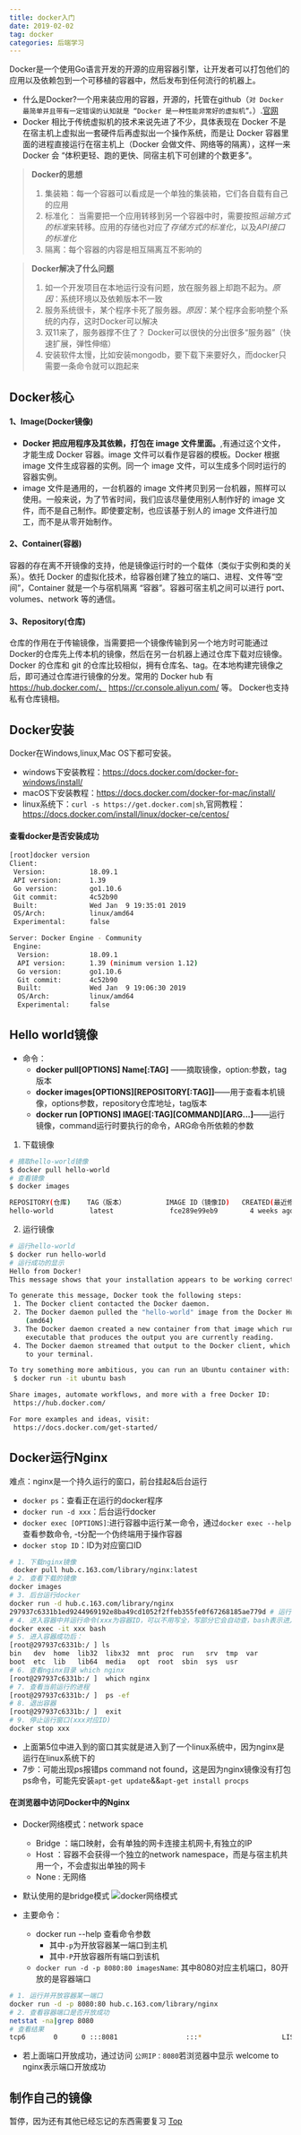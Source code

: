 ```yaml
---
title: docker入门
date: 2019-02-02
tag: docker
categories: 后端学习
---
```


<span id="top">Docker</span>是一个使用Go语言开发的开源的应用容器引擎，让开发者可以打包他们的应用以及依赖包到一个可移植的容器中，然后发布到任何流行的机器上。
- 什么是Docker?一个用来装应用的容器，开源的，托管在github（`对 Docker 最简单并且带有一定错误的认知就是 “Docker 是一种性能非常好的虚拟机”。`）.[官网](https://www.docker.com/)
- Docker 相比于传统虚拟机的技术来说先进了不少，具体表现在 Docker 不是在宿主机上虚拟出一套硬件后再虚拟出一个操作系统，而是让 Docker 容器里面的进程直接运行在宿主机上（Docker 会做文件、网络等的隔离），这样一来 Docker 会 “体积更轻、跑的更快、同宿主机下可创建的个数更多”。

> **Docker的思想**
> 1. 集装箱：每一个容器可以看成是一个单独的集装箱，它们各自载有自己的应用
> 2. 标准化： 当需要把一个应用转移到另一个容器中时，需要按照*运输方式的标准*来转移。应用的存储也对应了*存储方式的标准化*，以及*API接口的标准化*
> 3. 隔离：每个容器的内容是相互隔离互不影响的

> **Docker解决了什么问题**
> 1. 如一个开发项目在本地运行没有问题，放在服务器上却跑不起为。*原因*：系统环境以及依赖版本不一致
> 2. 服务系统很卡，某个程序卡死了服务器。*原因*：某个程序会影响整个系统的内存，这时Docker可以解决
> 3. 双11来了，服务器撑不住了？ Docker可以很快的分出很多“服务器”（快速扩展，弹性伸缩）
> 4. 安装软件太慢，比如安装mongodb，要下载下来要好久，而docker只需要一条命令就可以跑起来
<!--more-->

## Docker核心
#### 1、Image(Docker镜像)
- **Docker 把应用程序及其依赖，打包在 image 文件里面。**,有通过这个文件，才能生成 Docker 容器。image 文件可以看作是容器的模板。Docker 根据 image 文件生成容器的实例。同一个 image 文件，可以生成多个同时运行的容器实例。
- image 文件是通用的，一台机器的 image 文件拷贝到另一台机器，照样可以使用。一般来说，为了节省时间，我们应该尽量使用别人制作好的 image 文件，而不是自己制作。即使要定制，也应该基于别人的 image 文件进行加工，而不是从零开始制作。
#### 2、Container(容器)
 容器的存在离不开镜像的支持，他是镜像运行时的一个载体（类似于实例和类的关系）。依托 Docker 的虚拟化技术，给容器创建了独立的端口、进程、文件等“空间”，Container 就是一个与宿机隔离 “容器”。容器可宿主机之间可以进行 port、volumes、network 等的通信。
#### 3、Repository(仓库)
仓库的作用在于传输镜像，当需要把一个镜像传输到另一个地方时可能通过Docker的仓库先上传本机的镜像，然后在另一台机器上通过仓库下载对应镜像。 Docker 的仓库和 git 的仓库比较相似，拥有仓库名、tag。在本地构建完镜像之后，即可通过仓库进行镜像的分发。常用的 Docker hub 有 https://hub.docker.com/、 https://cr.console.aliyun.com/ 等。 Docker也支持私有仓库镜相。

## Docker安装 
Docker在Windows,linux,Mac OS下都可安装。
- windows下安装教程：https://docs.docker.com/docker-for-windows/install/
- macOS下安装教程：https://docs.docker.com/docker-for-mac/install/
- linux系统下：`curl -s https://get.docker.com|sh`,官网教程：https://docs.docker.com/install/linux/docker-ce/centos/

#### 查看docker是否安装成功
```bash
[root]docker version
Client:
 Version:           18.09.1
 API version:       1.39
 Go version:        go1.10.6
 Git commit:        4c52b90
 Built:             Wed Jan  9 19:35:01 2019
 OS/Arch:           linux/amd64
 Experimental:      false

Server: Docker Engine - Community
 Engine:
  Version:          18.09.1
  API version:      1.39 (minimum version 1.12)
  Go version:       go1.10.6
  Git commit:       4c52b90
  Built:            Wed Jan  9 19:06:30 2019
  OS/Arch:          linux/amd64
  Experimental:     false
```

## Hello world镜像
- 命令：
    - **docker pull[OPTIONS] Name[:TAG]** ——摘取镜像，option:参数，tag版本
    - **docker images[OPTIONS][REPOSITORY[:TAG]]**——用于查看本机镜像，options参数，repository仓库地址，tag版本
    - **docker run [OPTIONS] IMAGE[:TAG][COMMAND][ARG...]**——运行镜像，command运行时要执行的命令，ARG命令所依赖的参数

1. 下载镜像
```bash
# 摘取hello-world镜像
$ docker pull hello-world
# 查看镜像
$ docker images

REPOSITORY(仓库)    TAG（版本）          IMAGE ID（镜像ID)   CREATED(最近修改)    SIZE（大小）
hello-world         latest              fce289e99eb9        4 weeks ago         1.84kB
```

2. 运行镜像
```bash
# 运行hello-world
$ docker run hello-world
# 运行成功的显示
Hello from Docker!
This message shows that your installation appears to be working correctly.

To generate this message, Docker took the following steps:
 1. The Docker client contacted the Docker daemon.
 2. The Docker daemon pulled the "hello-world" image from the Docker Hub.
    (amd64)
 3. The Docker daemon created a new container from that image which runs the
    executable that produces the output you are currently reading.
 4. The Docker daemon streamed that output to the Docker client, which sent it
    to your terminal.

To try something more ambitious, you can run an Ubuntu container with:
 $ docker run -it ubuntu bash

Share images, automate workflows, and more with a free Docker ID:
 https://hub.docker.com/

For more examples and ideas, visit:
 https://docs.docker.com/get-started/

```

## Docker运行Nginx
难点：nginx是一个持久运行的窗口，前台挂起&后台运行
- `docker ps`：查看正在运行的docker程序 
- `docker run -d xxx`：后台运行docker
- `docker exec [OPTIONS]`:进行容器中运行某一命令，通过`docker exec --help`查看参数命令, -t分配一个伪终端用于操作容器
- `docker stop ID`：ID为对应窗口ID


```bash
# 1. 下载nginx镜像
 docker pull hub.c.163.com/library/nginx:latest
# 2. 查看下载的镜像
docker images
# 3. 后台运行docker
docker run -d hub.c.163.com/library/nginx
297937c6331b1ed9244969192e8ba49cd1052f2ffeb355fe0f67268185ae779d # 运行成功后的程序ID
# 4. 进入容器中并运行命令(xxx为容器ID，可以不用写全，写部分它会自动查，bash表示进入命令操作窗口)
docker exec -it xxx bash
# 5. 进入容器成功后：
[root@297937c6331b:/ ] ls
bin   dev  home  lib32	libx32	mnt  proc  run	 srv  tmp  var
boot  etc  lib	 lib64	media	opt  root  sbin  sys  usr
# 6. 查看nginx目录 which nginx
[root@297937c6331b:/ ]  which nginx
# 7. 查看当前运行的进程
[root@297937c6331b:/ ]  ps -ef
# 8. 退出容器
[root@297937c6331b:/ ]  exit
# 9. 停止运行窗口(xxx对应ID)
docker stop xxx

```
- 上面第5位中进入到的窗口其实就是进入到了一个linux系统中，因为nginx是运行在linux系统下的
- 7步：可能出现ps报错ps command not found，这是因为nginx镜像没有打包ps命令，可能先安装`apt-get update`&&`apt-get install procps`

#### 在浏览器中访问Docker中的Nginx
- Docker网络模式：network space
    - Bridge    ：端口映射，会有单独的网卡连接主机网卡,有独立的IP
    - Host  ：容器不会获得一个独立的network namespace，而是与宿主机共用一个，不会虚拟出单独的网卡
    - None  : 无网络
- 默认使用的是bridge模式
![docker网络模式](https://img-blog.csdn.net/20180605082731554?watermark/2/text/aHR0cHM6Ly9ibG9nLmNzZG4ubmV0L3NpbmF0XzM1OTMwMjU5/font/5a6L5L2T/fontsize/400/fill/I0JBQkFCMA==/dissolve/70)

- 主要命令：
    - docker run --help 查看命令参数
        - 其中`-p`为开放容器某一端口到主机
        - 其中`-P`开放容器所有端口到该机
    - `docker run -d -p 8080:80 imagesName`:    其中8080对应主机端口，80开放的是容器端口

```bash
# 1. 运行并开放容器某一端口
docker run -d -p 8080:80 hub.c.163.com/library/nginx
# 2. 查看容器端口是否开放成功
netstat -na|grep 8080
# 查看结果
tcp6       0      0 :::8081                 :::*                    LISTEN  
```
- 若上面端口开放成功，通过访问 `公网IP：8080`若浏览器中显示 welcome to nginx表示端口开放成功

## 制作自己的镜像
暂停，因为还有其他已经忘记的东西需要复习
<a href="#top" target="_self">Top</a>